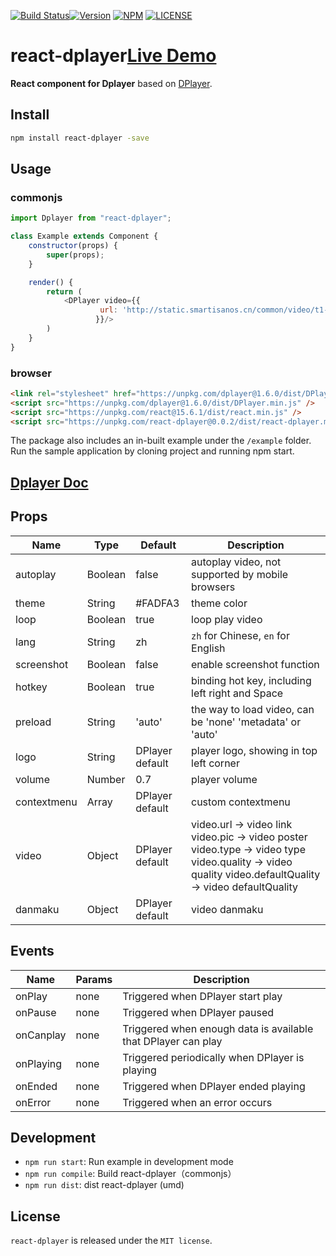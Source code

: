 [![Build Status](https://travis-ci.org/MoePlayer/react-dplayer.svg?branch=master)](https://travis-ci.org/MoePlayer/react-dplayer)[![Version](https://img.shields.io/npm/v/react-dplayer.svg?style=flat)](https://www.npmjs.com/package/react-dplayer)
[![NPM](https://img.shields.io/npm/dt/react-dplayer.svg?style=flat)](https://www.npmjs.com/package/react-dplayer)
[![LICENSE](https://img.shields.io/badge/license-MIT-green.svg?style=flat)](https://github.com/hnsylitao/react-dplayer/blob/master/LICENSE)

# react-dplayer[Live Demo](http://dplayer.89io.com/)

**React component for Dplayer** based on [DPlayer](https://github.com/DIYgod/DPlayer).

## Install

```bash
npm install react-dplayer -save
```

## Usage

### commonjs
```js
import Dplayer from "react-dplayer";

class Example extends Component {
    constructor(props) {
        super(props);
    }

    render() {
        return (
            <DPlayer video={{
                    url: 'http://static.smartisanos.cn/common/video/t1-ui.mp4',
                   }}/>
        )
    }
}
```

### browser
```html
<link rel="stylesheet" href="https://unpkg.com/dplayer@1.6.0/dist/DPlayer.min.css">
<script src="https://unpkg.com/dplayer@1.6.0/dist/DPlayer.min.js" />
<script src="https://unpkg.com/react@15.6.1/dist/react.min.js" />
<script src="https://unpkg.com/react-dplayer@0.0.2/dist/react-dplayer.min.js" />
```

The package also includes an in-built example under the `/example` folder. Run the sample application by cloning project and running npm start.

## [Dplayer Doc](http://dplayer.js.org/docs/)

## Props


| Name | Type | Default | Description |
| ---- | ---- | ------- | ----------- |
| autoplay | Boolean | false | autoplay video, not supported by mobile browsers |
| theme | String | #FADFA3 | theme color |
| loop | Boolean | true | loop play video |
| lang | String | zh | `zh` for Chinese, `en` for English |
| screenshot | Boolean | false | enable screenshot function |
| hotkey | Boolean | true | binding hot key, including left right and Space |
| preload | String | 'auto' | the way to load video, can be 'none' 'metadata' or 'auto' |
| logo | String | DPlayer default | player logo, showing in top left corner |
| volume | Number | 0.7 | player volume |
| contextmenu | Array | DPlayer default | custom contextmenu |
| video| Object | DPlayer default  | video.url -> video link video.pic -> video poster video.type -> video type video.quality -> video quality video.defaultQuality -> video defaultQuality|
| danmaku| Object | DPlayer default  | video danmaku |

## Events

| Name | Params | Description |
| ---- | ------ | ----------- |
| onPlay | none | Triggered when DPlayer start play |
| onPause | none | Triggered when DPlayer paused |
| onCanplay | none | Triggered when enough data is available that DPlayer can play |
| onPlaying | none | Triggered periodically when DPlayer is playing |
| onEnded | none | Triggered when DPlayer ended playing |
| onError | none | Triggered when an error occurs |

## Development

- `npm run start`: Run example in development mode
- `npm run compile`: Build react-dplayer（commonjs）
- `npm run dist`: dist react-dplayer (umd)

## License

`react-dplayer` is released under the `MIT license`.
